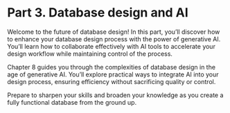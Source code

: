 # Part 3. Database design and AI

Welcome to the future of database design! In this part, you’ll discover how to enhance your database design process with the power of generative AI. You’ll learn how to collaborate effectively with AI tools to accelerate your design workflow while maintaining control of the process.

Chapter 8 guides you through the complexities of database design in the age of generative AI. You’ll explore practical ways to integrate AI into your design process, ensuring efficiency without sacrificing quality or control.

Prepare to sharpen your skills and broaden your knowledge as you create a fully functional database from the ground up.